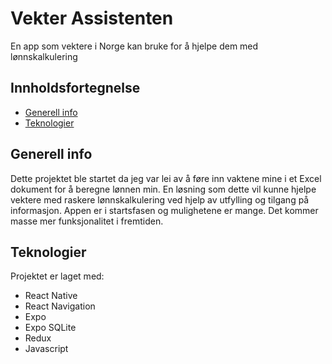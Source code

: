 # Vekter Assistenten

En app som vektere i Norge kan bruke for å hjelpe dem med lønnskalkulering

## Innholdsfortegnelse
* [Generell info](#generell-info)
* [Teknologier](#teknologier)

## Generell info
Dette projektet ble startet da jeg var lei av å føre inn vaktene mine i et Excel dokument for å beregne lønnen min. En løsning som dette vil kunne hjelpe vektere med raskere lønnskalkulering ved hjelp av utfylling og tilgang på informasjon. Appen er i startsfasen og mulighetene er mange. Det kommer masse mer funksjonalitet i fremtiden.

## Teknologier
Projektet er laget med:
* React Native
* React Navigation
* Expo
* Expo SQLite
* Redux
* Javascript
